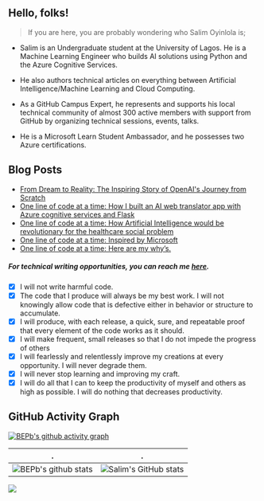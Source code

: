 ## Hello, folks!

> If you are here, you are probably wondering who Salim Oyinlola is; 

- Salim is an Undergraduate student at the University of Lagos. He is a Machine Learning Engineer who builds AI solutions using Python and the Azure Cognitive Services. 

- He also authors technical articles on everything between Artificial Intelligence/Machine Learning and Cloud Computing. 

- As a GitHub Campus Expert, he represents and supports his local technical community of almost 300 active members with support from GitHub by organizing technical sessions, events, talks. 

- He is a Microsoft Learn Student Ambassador, and he possesses two Azure certifications.
 
 
## Blog Posts
<!-- HASHNODE:START -->
- [From Dream to Reality: The Inspiring Story of OpenAI&#39;s Journey from Scratch](https://heyhi.dev/from-dream-to-reality-the-inspiring-story-of-openais-journey-from-scratch)
- [One line of code at a time: How I built an AI web translator app with Azure cognitive services and Flask](https://heyhi.dev/one-line-of-code-at-a-time-how-i-built-an-ai-web-translator-app-with-azure-cognitive-services-and-flask)
- [One line of code at a time: How Artificial Intelligence would be revolutionary for the healthcare social problem](https://heyhi.dev/one-line-of-code-at-a-time-how-artificial-intelligence-would-be-revolutionary-for-the-healthcare-social-problem)
- [One line of code at a time: Inspired by Microsoft](https://heyhi.dev/one-line-of-code-at-a-time-inspired-by-microsoft)
- [One line of code at a time: Here are my why’s.](https://heyhi.dev/one-line-of-code-at-a-time-here-are-my-whys)
<!-- HASHNODE:END -->

##### For technical writing opportunities, you can reach me [here](mailto:salimoyinlola@gmail.com). 


- [x] I will not write harmful code.
- [x] The code that I produce will always be my best work. I will not knowingly allow code that is defective either in behavior or structure to accumulate. 
- [x] I will produce, with each release, a quick, sure, and repeatable proof that every element of the code works as it should. 
- [x] I will make frequent, small releases so that I do not impede the progress of others
- [x] I will fearlessly and relentlessly improve my creations at every opportunity. I will never degrade them.
- [x] I will never stop learning and improving my craft.   
- [x] I will do all that I can to keep the productivity of myself and others as high as possible. I will do nothing that decreases productivity.

<!--   GitHub stats graph -->
## GitHub Activity Graph
[![BEPb's github activity graph](https://github-readme-activity-graph.cyclic.app/graph?username=salimcodes&theme=github-compact)](https://github.com/salimcodes/github-readme-activity-graph)

| .                                                                                                                                       | .                                                                                                                         |
|-----------------------------------------------------------------------------------------------------------------------------------------|---------------------------------------------------------------------------------------------------------------------------|
| ![BEPb's github stats](https://github-readme-stats.vercel.app/api?username=salimcodes&show_icons=true&theme=radical&include_all_commits=true) | ![Salim's GitHub stats](https://github-readme-stats.vercel.app/api/top-langs/?username=BEPb&theme=radical&layout=compact) |

<img src="https://github-readme-streak-stats.herokuapp.com/?user=salimcodes"></img>
